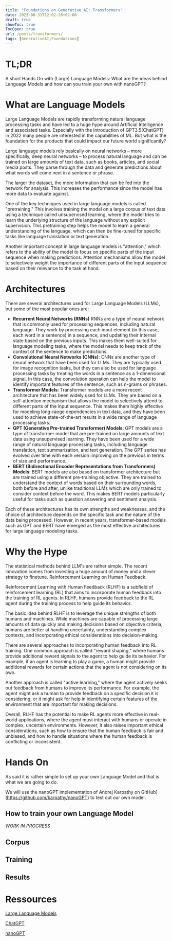 ```yaml
---
title: "Foundations on Generative AI: Transformers"
date: 2023-08-31T12:02:28+02:00
draft: true
showToc: true
TocOpen: true
url: /posts/transformers/
tags: [GenerativeAI,Foundations]
---
```



# TL;DR
A short Hands On with (Large) Language Models: What are the ideas behind Language Models and how can you train your own with nanoGPT?

# What are Language Models

Large Language Models are rapidly transforming natural language processing tasks and have led to a huge hype around Artificial Intelligence and associated tasks. Especially with the introduction of GPT3.5(ChatGPT) in 2022 many people are interested in the capabilities of ML.
But what is the foundation for the products that could impact our future world significantly?

Large language models rely basically on neural networks – more specifically, deep neural networks – to process natural language and can be trained on large amounts of text data, such as books, articles, and social media posts. They parse through the data and generate predictions about what words will come next in a sentence or phrase. 

The larger the dataset, the more information that can be fed into the network for analysis. This increases the performance since the model has more data to evaluate against.

One of the key techniques used in large language models is called "pretraining." This involves training the model on a large corpus of text data using a technique called unsupervised learning, where the model tries to learn the underlying structure of the language without any explicit supervision. This pretraining step helps the model to learn a general understanding of the language, which can then be fine-tuned for specific tasks like language translation or text generation.

Another important concept in large language models is "attention," which refers to the ability of the model to focus on specific parts of the input sequence when making predictions. Attention mechanisms allow the model to selectively weight the importance of different parts of the input sequence based on their relevance to the task at hand.

# Architectures

There are several architectures used for Large Language Models (LLMs), but some of the most popular ones are:

- **Recurrent Neural Networks (RNNs)** RNNs are a type of neural network that is commonly used for processing sequences, including natural language. They work by processing each input element (in this case, each word in a sentence) in a sequence, and updating their internal state based on the previous inputs. This makes them well-suited for language modeling tasks, where the model needs to keep track of the context of the sentence to make predictions.
- **Convolutional Neural Networks (CNNs)**: CNNs are another type of neural network that have been used for LLMs. They are typically used for image recognition tasks, but they can also be used for language processing tasks by treating the words in a sentence as a 1-dimensional signal. In this case, the convolution operation can help the model to identify important features of the sentence, such as n-grams or phrases.
- **Transformer Models**: Transformer models are a more recent architecture that has been widely used for LLMs. They are based on a self-attention mechanism that allows the model to selectively attend to different parts of the input sequence. This makes them highly effective for modeling long-range dependencies in text data, and they have been used to achieve state-of-the-art results in a wide range of language processing tasks.
- **GPT (Generative Pre-trained Transformer) Models**: GPT models are a type of transformer model that are pre-trained on large amounts of text data using unsupervised learning. They have been used for a wide range of natural language processing tasks, including language translation, text summarization, and text generation. The GPT series has evolved over time with each version improving on the previous in terms of size and performance.
- **BERT (Bidirectional Encoder Representations from Transformers) Models**: BERT models are also based on transformer architecture but are trained using a different pre-training objective. They are trained to understand the context of words based on their surrounding words, both before and after, unlike traditional LLMs which are only trained to consider context before the word. This makes BERT models particularly useful for tasks such as question answering and sentiment analysis.


Each of these architectures has its own strengths and weaknesses, and the choice of architecture depends on the specific task and the nature of the data being processed. However, in recent years, transformer-based models such as GPT and BERT have emerged as the most effective architectures for large language modeling tasks.

# Why the Hype

The statistical methods behind LLM's are rather simple. The recent innovation comes from investing a huge amount of money and a clever strategy to finetune. Reinforcement Learning on Human Feedback.

Reinforcement Learning with Human Feedback (RLHF) is a subfield of reinforcement learning (RL) that aims to incorporate human feedback into the training of RL agents. In RLHF, humans provide feedback to the RL agent during the training process to help guide its behavior.

The basic idea behind RLHF is to leverage the unique strengths of both humans and machines. While machines are capable of processing large amounts of data quickly and making decisions based on objective criteria, humans are better at handling uncertainty, understanding complex contexts, and incorporating ethical considerations into decision-making.

There are several approaches to incorporating human feedback into RL training. One common approach is called "reward shaping," where humans provide additional reward signals to the agent to help guide its behavior. For example, if an agent is learning to play a game, a human might provide additional rewards for certain actions that the agent is not considering on its own.

Another approach is called "active learning," where the agent actively seeks out feedback from humans to improve its performance. For example, the agent might ask a human to provide feedback on a specific decision it is considering, or it might ask for help in identifying certain features of the environment that are important for making decisions.

Overall, RLHF has the potential to make RL agents more effective in real-world applications, where the agent must interact with humans or operate in complex, uncertain environments. However, it also raises important ethical considerations, such as how to ensure that the human feedback is fair and unbiased, and how to handle situations where the human feedback is conflicting or inconsistent.

# Hands On

As said it is rather simple to set up your own Language Model and that is what we are going to do.

We will use the nanoGPT implementation of Andrej Karpathy on GitHub](https://github.com/karpathy/nanoGPT) to test out our own model.

## How to train your own Language Model
*WORK IN PROGRESS*

## Corpus

## Training

## Results

# Ressources

[Large Language Models](https://huggingface.co/blog/large-language-models)

[ChatGPT](https://chat.openai.com/chat)

[nanoGPT](https://github.com/karpathy/nanoGPT)

